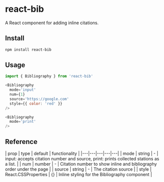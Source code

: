 # react-bib
A React component for adding inline citations.

## Install

```bash
npm install react-bib
```

## Usage

```js
import { Bibliography } from 'react-bib'

<Bibliography
  mode='input'
  num={1}
  source='https://google.com'
  style={{ color: 'red' }}
/>

<Bibliography
  mode='print'
/>
```
## Reference
| prop  | type  | default  | functionality  |
|---|---|---|---|---|
| mode  | string   | - |  input: accepts citation number and source, print: prints collected stations as a list. |
| num  | number   | - |  Citation number to show inline and bibliography order under the page |
|  source | string  | -  | The citation source  |
| style   | React.CSSProperties   | {}  | Inline styling for the Bibliography component  |